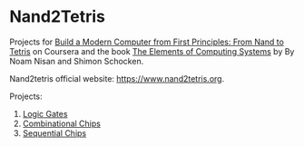 # Nand2Tetris

Projects for [Build a Modern Computer from First Principles: From Nand to Tetris](https://www.coursera.org/learn/build-a-computer/lecture/jmAls/unit-1-5-hardware-simulation) on Coursera and the book [The Elements of Computing Systems](https://www.amazon.ca/Elements-Computing-Systems-Building-Principles/dp/0262640686) by By Noam Nisan and Shimon Schocken.

Nand2tetris official website: https://www.nand2tetris.org. 

Projects:
1. [Logic Gates](projects/01_Logic_Gates)
2. [Combinational Chips](projects/02_Combinational_Chips)
3. [Sequential Chips](projects/03_Sequential_Chips)

